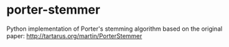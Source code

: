 porter-stemmer
==============
Python implementation of Porter's stemming algorithm based on the original paper:
http://tartarus.org/martin/PorterStemmer
